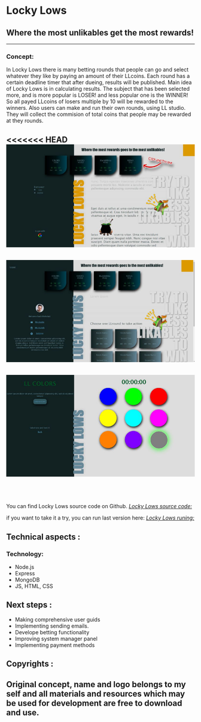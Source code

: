 # Locky Lows
## Where the most unlikables get the most rewards!
---
### Concept:
 In Locky Lows there is many betting rounds that people can go and select whatever they like by paying an amount of their LLcoins. Each round has a certain deadline timer that after dueing, results will be published. Main idea of Locky Lows is in calculating results. The subject that has been selected more, and is more popular is LOSER! and less popular one is the WINNER! So all payed LLcoins of losers multiple by 10 will be rewarded to the winners. Also users can make and run their own rounds, using LL studio. They will collect the commision of total coins that people may be rewarded at they rounds.
<br>

<<<<<<< HEAD
![LockyLows entry page](./public/images/sc20.JPG)
---
![LockyLows logged in page](./public/images/sc10.JPG)
---
![LockyLows room view example](./public/images/sc30.jpg)
---
<br/><br/>

You can find Locky Lows source code on Github.
*[Locky Lows source code:](https://github.com/SamiaMehrdad/Locky-Lows)*

if you want to take it a try, you can run last version here:
*[Locky Lows runing:](https://github.com/SamiaMehrdad/Locky-Lows)*

## Technical aspects :
 ### Technology:

 - Node.js
 - Express
 - MongoDB
 - JS, HTML, CSS

## Next steps :
 - Making comprehensive user guids
 - Implementing sending emails.
 - Develope betting functionality
 - Improving system manager panel
 - Implementing payment methods 
## Copyrights :
Original concept, name and logo belongs to my self and all materials and resources which may be used for development are free to download and use. 
---
